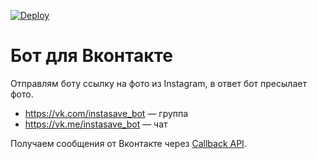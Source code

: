 [![Deploy](https://www.herokucdn.com/deploy/button.svg)](https://heroku.com/deploy?template=https://github.com/sgaynetdinov/instasave_bot)

# Бот для Вконтакте

Отправлям боту ссылку на фото из Instagram, в ответ бот пресылает фото.

- https://vk.com/instasave_bot — группа
- https://vk.me/instasave_bot — чат

Получаем сообщения от Вконтакте через [Callback API](https://vk.com/dev/callback_api).